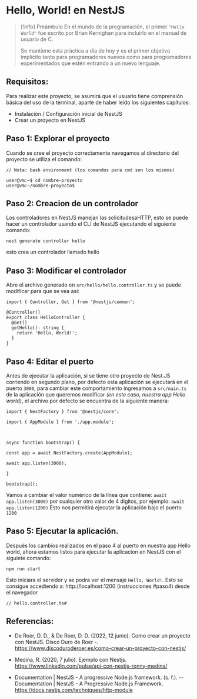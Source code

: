 # Hello, World! en NestJS
> [!info] Preámbulo
> En el mundo de la programación, el primer `"Hello World"` fue escrito por Brian Kernighan para incluirlo en el manual de usuario de C.
> 
>Se mantiene esta práctica a día de hoy y es el primer objetivo implícito tanto para programadores nuevos como para programadores experimentados que estén entrando a un nuevo lenguaje.

## Requisitos:
Para realizar este proyecto, se asumirá que el usuario tiene comprensión básica del uso de la terminal, aparte de haber leído los siguientes capítulos:
- Instalación / Configuración inicial de NestJS
- Crear un proyecto en NestJS

## Paso 1: Explorar el proyecto 
Cuando se cree el proyecto correctamente navegamos al directorio del proyecto se utiliza el comando:

```
// Nota: bash environment (los comandos para cmd son los mismos)

user@vm:~$ cd nombre-proyecto
user@vm:~/nombre-proyecto$
```

## Paso 2: Creacion de un controlador
Los controladores en NestJS manejan las solicitudesaHTTP, esto se puede hacer un controlador usando el CLI de NestJS ejecutando el siguiente comando:

`nest generate controller hello`

esto crea un controlador llamado hello

## Paso 3: Modificar el controlador
Abre el archivo generado en `src/hello/hello.controller.ts` y se puede modificar para que se vea así: 

```
import { Controller, Get } from '@nestjs/common';

@Controller()
export class HelloController {
  @Get()
  getHello(): string {
    return 'Hello, World!';
  }
}
```

## Paso 4: Editar el puerto
Antes de ejecutar la aplicación, si se tiene otro proyecto de Nest.JS corriendo en segundo plano, por defecto esta aplicación se ejecutará en el puerto `3000`, para cambiar este comportamiento ingresamos a `src/main.ts` de la aplicación que queremos modificar *(en este caso, nuestra app Hello world)*, el archivo por defecto se encuentra de la siguiente manera:

```
import { NestFactory } from '@nestjs/core';

import { AppModule } from './app.module';

  

async function bootstrap() {

const app = await NestFactory.create(AppModule);

await app.listen(3000);

}

bootstrap();
```

Vamos a cambiar el valor numérico de la línea que contiene: `await app.listen(3000)` por cualquier otro valor de 4 digitos, por ejemplo:
`await app.listen(1200)`
Esto nos permitirá ejecutar la aplicación bajo el puerto `1200`
## Paso 5: Ejecutar la aplicación.
Después los cambios realizados en el paso 4 al puerto en nuestra app Hello world, ahora estamos listos para ejecutar la aplicacion en NestJS con el siguiete comando: 

`npm run start`

Esto iniciara el servidor y se podra ver el mensaje `Hello, World!`. Esto se consigue accediendo a: http://localhost:1200 (instrucciones #paso4) desde el navegador

	// hello.controller.ts# 
## Referencias: 
- De Roer, D. D., & De Roer, D. D. (2022, 12 junio). Como crear un proyecto con NestJS. Disco Duro de Roer -. https://www.discoduroderoer.es/como-crear-un-proyecto-con-nestjs/

- Medina, R. (2020, 7 julio). Ejemplo con Nestjs. https://www.linkedin.com/pulse/api-con-nestjs-ronny-medina/

- Documentation | NestJS - A progressive Node.js framework. (s. f.). --Documentation | NestJS - A Progressive Node.js Framework. https://docs.nestjs.com/techniques/http-module
